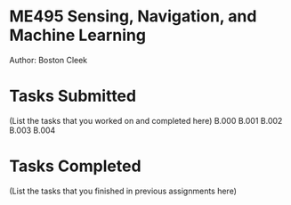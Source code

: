 # ME495 Sensing, Navigation, and Machine Learning
Author: Boston Cleek
# Tasks Submitted
(List the tasks that you worked on and completed here)
B.000
B.001
B.002
B.003
B.004
# Tasks Completed
(List the tasks that you finished in previous assignments here)
